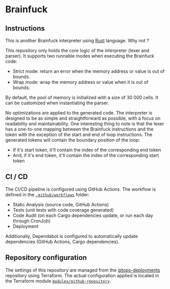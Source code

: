 # Brainfuck

## Instructions

This is another Brainfuck interpreter using [Rust](https://www.rust-lang.org) language. Why not ?

This repository only holds the core logic of the interpreter (lexer and parser). It supports two runnable modes when executing the Brainfuck code:

- Strict mode: return an error when the memory address or value is out of bounds.
- Wrap mode: wrap the memory address or value when it is out of bounds.

By default, the pool of memory is initialized with a size of 30 000 cells. It can be customized when instantiating the parser.

No optimizations are applied to the generated code. The interpreter is designed to be as simple and straightforward as possible, with a focus on readability and maintainability. One interesting thing to note is that the lexer has a one-to-one mapping between the Brainfuck instructions and the token with the exception of the start and end of loop instructions. The generated tokens will contain the boundary position of the loop:

- If it's start token, it'll contain the index of the corresponding end token
- And, if it's end token, it'll contain the index of the corresponding start token

## CI / CD

The CI/CD pipeline is configured using GitHub Actions. The workflow is defined in the [`.github/workflows`](.github/workflows) folder:

- Static Analysis (source code, GitHub Actions)
- Tests (unit tests with code coverage generated)
- Code Audit (on each Cargo dependencies update, or run each day through CronJob)
- Deployment

Additionally, Dependabot is configured to automatically update dependencies (GitHub Actions, Cargo dependencies).

## Repository configuration

The settings of this repository are managed from the [gitops-deployments](https://github.com/jaudiger/gitops-deployments) repository using Terraform. The actual configuration applied is located in the Terraform module [`modules/github-repository`](https://github.com/jaudiger/gitops-deployments/tree/main/modules/github-repository).
